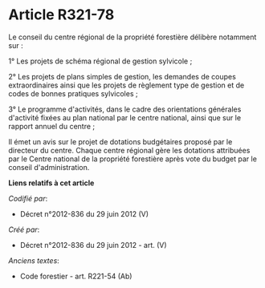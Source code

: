 # Article R321-78

Le conseil du centre régional de la propriété forestière délibère notamment sur :

1° Les projets de schéma régional de gestion sylvicole ;

2° Les projets de plans simples de gestion, les demandes de coupes extraordinaires ainsi que les projets de règlement type de
gestion et de codes de bonnes pratiques sylvicoles ;

3° Le programme d'activités, dans le cadre des orientations générales d'activité fixées au plan national par le centre
national, ainsi que sur le rapport annuel du centre ;

Il émet un avis sur le projet de dotations budgétaires proposé par le directeur du centre. Chaque centre régional gère les
dotations attribuées par le Centre national de la propriété forestière après vote du budget par le conseil d'administration.

**Liens relatifs à cet article**

_Codifié par_:

  - Décret n°2012-836 du 29 juin 2012 (V)

_Créé par_:

  - Décret n°2012-836 du 29 juin 2012 - art. (V)

_Anciens textes_:

  - Code forestier - art. R221-54 (Ab)
